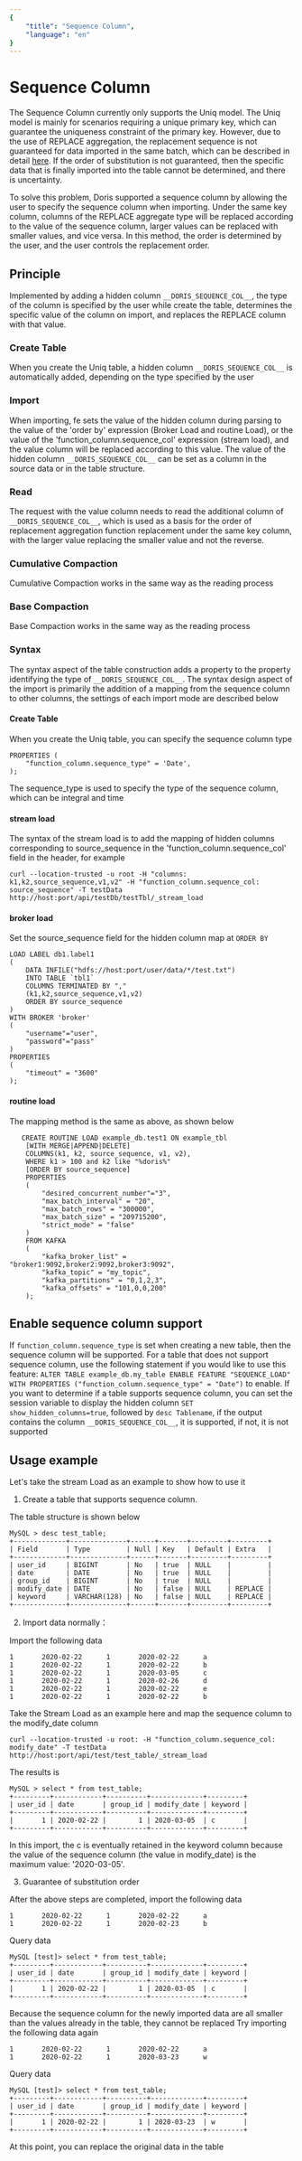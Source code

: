 ```yaml
---
{
    "title": "Sequence Column",
    "language": "en"
}
---
```


<!-- 
Licensed to the Apache Software Foundation (ASF) under one
or more contributor license agreements.  See the NOTICE file
distributed with this work for additional information
regarding copyright ownership.  The ASF licenses this file
to you under the Apache License, Version 2.0 (the
"License"); you may not use this file except in compliance
with the License.  You may obtain a copy of the License at

  http://www.apache.org/licenses/LICENSE-2.0

Unless required by applicable law or agreed to in writing,
software distributed under the License is distributed on an
"AS IS" BASIS, WITHOUT WARRANTIES OR CONDITIONS OF ANY
KIND, either express or implied.  See the License for the
specific language governing permissions and limitations
under the License.
-->

# Sequence Column
The Sequence Column currently only supports the Uniq model. The Uniq model is mainly for scenarios requiring a unique primary key, which can guarantee the uniqueness constraint of the primary key. However, due to the use of REPLACE aggregation, the replacement sequence is not guaranteed for data imported in the same batch, which can be described in detail [here](../../getting-started/data-model-rollup.md). If the order of substitution is not guaranteed, then the specific data that is finally imported into the table cannot be determined, and there is uncertainty.

To solve this problem, Doris supported a sequence column by allowing the user to specify the sequence column when importing. Under the same key column, columns of the REPLACE aggregate type will be replaced according to the value of the sequence column, larger values can be replaced with smaller values, and vice versa. In this method, the order is determined by the user, and the user controls the replacement order.

## Principle

Implemented by adding a hidden column `__DORIS_SEQUENCE_COL__`, the type of the column is specified by the user while create the table, determines the specific value of the column on import, and replaces the REPLACE column with that value.

### Create Table
When you create the Uniq table, a hidden column `__DORIS_SEQUENCE_COL__` is automatically added, depending on the type specified by the user

### Import

When importing, fe sets the value of the hidden column during parsing to the value of the 'order by' expression (Broker Load and routine Load), or the value of the 'function_column.sequence_col' expression (stream load), and the value column will be replaced according to this value. The value of the hidden column `__DORIS_SEQUENCE_COL__` can be set as a column in the source data or in the table structure.

### Read

The request with the value column needs to read the additional column of `__DORIS_SEQUENCE_COL__`, which is used as a basis for the order of replacement aggregation function replacement under the same key column, with the larger value replacing the smaller value and not the reverse.

### Cumulative Compaction

Cumulative Compaction works in the same way as the reading process

### Base Compaction

Base Compaction works in the same way as the reading process

### Syntax
The syntax aspect of the table construction adds a property to the property identifying the type of `__DORIS_SEQUENCE_COL__`.
The syntax design aspect of the import is primarily the addition of a mapping from the sequence column to other columns, the settings of each import mode are described below

#### Create Table
When you create the Uniq table, you can specify the sequence column type
```
PROPERTIES (
    "function_column.sequence_type" = 'Date',
);
```
The sequence_type is used to specify the type of the sequence column, which can be integral and time

#### stream load

The syntax of the stream load is to add the mapping of hidden columns corresponding to source_sequence in the 'function_column.sequence_col' field in the header, for example
```
curl --location-trusted -u root -H "columns: k1,k2,source_sequence,v1,v2" -H "function_column.sequence_col: source_sequence" -T testData http://host:port/api/testDb/testTbl/_stream_load
```

#### broker load

Set the source_sequence field for the hidden column map at `ORDER BY`

```
LOAD LABEL db1.label1
(
    DATA INFILE("hdfs://host:port/user/data/*/test.txt")
    INTO TABLE `tbl1`
    COLUMNS TERMINATED BY ","
    (k1,k2,source_sequence,v1,v2)
    ORDER BY source_sequence
)
WITH BROKER 'broker'
(
    "username"="user",
    "password"="pass"
)
PROPERTIES
(
    "timeout" = "3600"
);

```

#### routine load

The mapping method is the same as above, as shown below

```
   CREATE ROUTINE LOAD example_db.test1 ON example_tbl 
    [WITH MERGE|APPEND|DELETE]
    COLUMNS(k1, k2, source_sequence, v1, v2),
    WHERE k1 > 100 and k2 like "%doris%"
    [ORDER BY source_sequence]
    PROPERTIES
    (
        "desired_concurrent_number"="3",
        "max_batch_interval" = "20",
        "max_batch_rows" = "300000",
        "max_batch_size" = "209715200",
        "strict_mode" = "false"
    )
    FROM KAFKA
    (
        "kafka_broker_list" = "broker1:9092,broker2:9092,broker3:9092",
        "kafka_topic" = "my_topic",
        "kafka_partitions" = "0,1,2,3",
        "kafka_offsets" = "101,0,0,200"
    );
```

## Enable sequence column support
If `function_column.sequence_type` is set when creating a new table, then the sequence column will be supported.
For a table that does not support sequence column, use the following statement if you would like to use this feature:
`ALTER TABLE example_db.my_table ENABLE FEATURE "SEQUENCE_LOAD" WITH PROPERTIES ("function_column.sequence_type" = "Date")` to enable.
If you want to determine if a table supports sequence column, you can set the session variable to display the hidden column `SET show_hidden_columns=true`, followed by `desc Tablename`, if the output contains the column `__DORIS_SEQUENCE_COL__`, it is supported, if not, it is not supported

## Usage example
Let's take the stream Load as an example to show how to use it
1. Create a table that supports sequence column. 

The table structure is shown below
```
MySQL > desc test_table;
+-------------+--------------+------+-------+---------+---------+
| Field       | Type         | Null | Key   | Default | Extra   |
+-------------+--------------+------+-------+---------+---------+
| user_id     | BIGINT       | No   | true  | NULL    |         |
| date        | DATE         | No   | true  | NULL    |         |
| group_id    | BIGINT       | No   | true  | NULL    |         |
| modify_date | DATE         | No   | false | NULL    | REPLACE |
| keyword     | VARCHAR(128) | No   | false | NULL    | REPLACE |
+-------------+--------------+------+-------+---------+---------+
```

2. Import data normally：

Import the following data
```
1       2020-02-22      1       2020-02-22      a
1       2020-02-22      1       2020-02-22      b
1       2020-02-22      1       2020-03-05      c
1       2020-02-22      1       2020-02-26      d
1       2020-02-22      1       2020-02-22      e
1       2020-02-22      1       2020-02-22      b
```
Take the Stream Load as an example here and map the sequence column to the modify_date column
```
curl --location-trusted -u root: -H "function_column.sequence_col: modify_date" -T testData http://host:port/api/test/test_table/_stream_load
```
The results is
```
MySQL > select * from test_table;
+---------+------------+----------+-------------+---------+
| user_id | date       | group_id | modify_date | keyword |
+---------+------------+----------+-------------+---------+
|       1 | 2020-02-22 |        1 | 2020-03-05  | c       |
+---------+------------+----------+-------------+---------+
```
In this import, the c is eventually retained in the keyword column because the value of the sequence column (the value in modify_date) is the maximum value: '2020-03-05'.

3. Guarantee of substitution order

After the above steps are completed, import the following data
```
1       2020-02-22      1       2020-02-22      a
1       2020-02-22      1       2020-02-23      b
```
Query data
```
MySQL [test]> select * from test_table;
+---------+------------+----------+-------------+---------+
| user_id | date       | group_id | modify_date | keyword |
+---------+------------+----------+-------------+---------+
|       1 | 2020-02-22 |        1 | 2020-03-05  | c       |
+---------+------------+----------+-------------+---------+
```
Because the sequence column for the newly imported data are all smaller than the values already in the table, they cannot be replaced
Try importing the following data again
```
1       2020-02-22      1       2020-02-22      a
1       2020-02-22      1       2020-03-23      w
```
Query data
```
MySQL [test]> select * from test_table;
+---------+------------+----------+-------------+---------+
| user_id | date       | group_id | modify_date | keyword |
+---------+------------+----------+-------------+---------+
|       1 | 2020-02-22 |        1 | 2020-03-23  | w       |
+---------+------------+----------+-------------+---------+
```
At this point, you can replace the original data in the table
